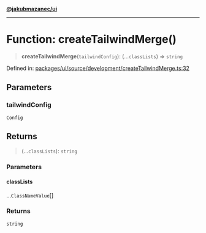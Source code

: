 [**@jakubmazanec/ui**](../README.md)

---

# Function: createTailwindMerge()

> **createTailwindMerge**(`tailwindConfig`): (...`classLists`) => `string`

Defined in:
[packages/ui/source/development/createTailwindMerge.ts:32](https://github.com/jakubmazanec/tools/blob/a9ba87d349a220bbed24d161794f90a6ba6009e5/packages/ui/source/development/createTailwindMerge.ts#L32)

## Parameters

### tailwindConfig

`Config`

## Returns

> (...`classLists`): `string`

### Parameters

#### classLists

...`ClassNameValue`[]

### Returns

`string`
